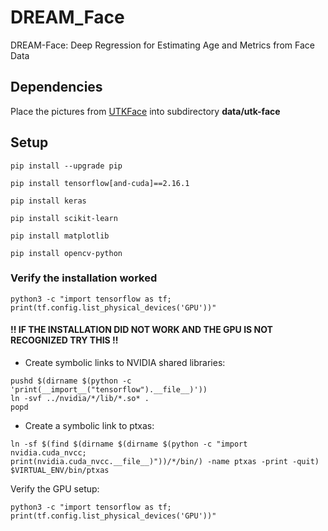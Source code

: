 # DREAM_Face
DREAM-Face: Deep Regression for Estimating Age and Metrics from Face Data

## Dependencies
Place the pictures from [UTKFace](https://susanqq.github.io/UTKFace/) into subdirectory **data/utk-face**

## Setup
```
pip install --upgrade pip
```
```
pip install tensorflow[and-cuda]==2.16.1
```
```
pip install keras
```
```
pip install scikit-learn
```
```
pip install matplotlib
```
```
pip install opencv-python
```
### Verify the installation worked
```
python3 -c "import tensorflow as tf; print(tf.config.list_physical_devices('GPU'))"
```
#### !! IF THE INSTALLATION DID NOT WORK AND THE GPU IS NOT RECOGNIZED TRY THIS !!
* Create symbolic links to NVIDIA shared libraries:
```
pushd $(dirname $(python -c 'print(__import__("tensorflow").__file__)'))
ln -svf ../nvidia/*/lib/*.so* .
popd
```
* Create a symbolic link to ptxas:
```
ln -sf $(find $(dirname $(dirname $(python -c "import nvidia.cuda_nvcc;         
print(nvidia.cuda_nvcc.__file__)"))/*/bin/) -name ptxas -print -quit) $VIRTUAL_ENV/bin/ptxas
```
Verify the GPU setup:
```
python3 -c "import tensorflow as tf; print(tf.config.list_physical_devices('GPU'))"
```